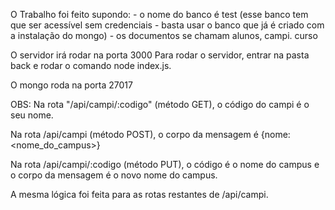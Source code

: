 O Trabalho foi feito supondo:
	- o nome do banco é test (esse banco tem que ser acessível sem credenciais - basta usar o banco que já é criado com a instalação do mongo)
	- os documentos se chamam alunos, campi. curso

O servidor irá rodar na porta 3000
Para rodar o servidor, entrar na pasta back e rodar o comando node index.js.

O mongo roda na porta 27017

OBS:
Na rota "<server>/api/campi/:codigo" (método GET), o código do campi é o seu nome.

Na rota <server>/api/campi (método POST), o corpo da mensagem é {nome: <nome_do_campus>}

Na rota <server>/api/campi/:codigo (método PUT), o código é o nome do campus e o corpo da mensagem é o novo nome do campus.

A mesma lógica foi feita para as rotas restantes de /api/campi.
